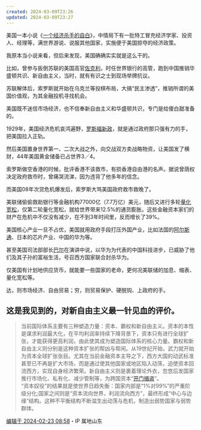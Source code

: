 ```yaml
---
created: 2024-03-09T23:26
updated: 2024-03-09T23:27
---
```

美国一本小说《[一个经济杀手的自白](https://www.zhihu.com/search?q=%E4%B8%80%E4%B8%AA%E7%BB%8F%E6%B5%8E%E6%9D%80%E6%89%8B%E7%9A%84%E8%87%AA%E7%99%BD&search_source=Entity&hybrid_search_source=Entity&hybrid_search_extra=%7B%22sourceType%22%3A%22answer%22%2C%22sourceId%22%3A3405299202%7D)》，中情局下有一批特工冒充经济学家、投资人、经理等，满世界游说、说服其他国家，实施便于美国掠夺的经济政策。

我原本当小说来看，但后来发现，美国确确实实就是这么干的。

比如，曾参与扳倒苏联的美国高官[佐克利](https://www.zhihu.com/search?q=%E4%BD%90%E5%85%8B%E5%88%A9&search_source=Entity&hybrid_search_source=Entity&hybrid_search_extra=%7B%22sourceType%22%3A%22answer%22%2C%22sourceId%22%3A3405299202%7D)，时任世界银行的高管，跑到中国推销华盛顿共识、新自由主义，当时，就有有识之士到现场举牌抗议。

苏联解体后，索罗斯就开始在乌克兰等投棋布局，大搞“民主渗透”，推销所谓的美国价值观，为其金融投机寻找机会。

美国既不迷信市场经济，也不信奉新自由主义和华盛顿共识，专门是给傻白甜准备的。

1929年，美国经济危机哀鸿遍野，[罗斯福新政](https://www.zhihu.com/search?q=%E7%BD%97%E6%96%AF%E7%A6%8F%E6%96%B0%E6%94%BF&search_source=Entity&hybrid_search_source=Entity&hybrid_search_extra=%7B%22sourceType%22%3A%22answer%22%2C%22sourceId%22%3A3405299202%7D)，就是通过政府那只强有力的手，把美国拉入正轨。

然后美国置身世界第一、二次大战之外，向交战双方卖战略物资，让美国发了横财，44年美国黄金储备已占世界3／4。

索罗斯做空香港的时候，批评香港不该救市，有损香港自由港的名声。据说曾荫权决定政府救市时，曾痛哭流涕，因为违背了他多年的信念。

而美国08年次贷危机爆发后，索罗斯大骂美国政府救市救晚了。

美联储偷偷救助银行等金融机构77000亿（7.7万亿）美元，随后又进行多轮[量化宽松](https://www.zhihu.com/search?q=%E9%87%8F%E5%8C%96%E5%AE%BD%E6%9D%BE&search_source=Entity&hybrid_search_source=Entity&hybrid_search_extra=%7B%22sourceType%22%3A%22answer%22%2C%22sourceId%22%3A3405299202%7D)，仅第二轮量化宽松，就给世界带来12.5%的通货膨胀。这些金融资本家们的财产在危机中不仅没有减少，在不到3年时间里，反而增长了39%。

美国核心产业一旦不占优，美国就用政府手段打压外国产业，比如法国的[阿尔斯通](https://www.zhihu.com/search?q=%E9%98%BF%E5%B0%94%E6%96%AF%E9%80%9A&search_source=Entity&hybrid_search_source=Entity&hybrid_search_extra=%7B%22sourceType%22%3A%22answer%22%2C%22sourceId%22%3A3405299202%7D)、日本的芯片产业、中国的华为等。

甚至美国司法部部长[巴尔](https://www.zhihu.com/search?q=%E5%B7%B4%E5%B0%94&search_source=Entity&hybrid_search_source=Entity&hybrid_search_extra=%7B%22sourceType%22%3A%22answer%22%2C%22sourceId%22%3A3405299202%7D)在演讲中说，以华为为代表的中国科技进步，已威胁了他们及其子孙的富裕生活，号召西方国家联合封杀华为。

仅美国有计划地供应货币，就能要一些国家的老命，更何况美联储的加息、缩表、量化宽松等。

达，则市场经济、自由贸易；穷，则贸易保护、硬脱钩、上政府的手。

## 这是我见到的，对新自由主义最一针见血的评价。

> 当前国际体系主要有三种塑造力量：资本、霸权和新自由主义。资本的本性是谋求利润最大化，在平均利润率持续下降背景下，资本只有进行全球扩张，才能获得更高利润，由此使其成为塑造国际体系的核心力量。霸权和新自由主义则分别是这种资本扩张的帮凶与帮闲。从19世纪开始，武力就开始为资本全球扩张张目。尤其在当前金融资本主导之下，西方大国的动武标准甚至已不再是扩大市场，而是通过使其他国家或地区陷入动荡，迫使资本回流西方，实现自身经济繁荣。新自由主义则是裹着理论外衣，忽悠后发国家推行市场化、私有化、减少管制等，为跨国资本“[开门揖盗](https://www.zhihu.com/search?q=%E5%BC%80%E9%97%A8%E6%8F%96%E7%9B%97&search_source=Entity&hybrid_search_source=Entity&hybrid_search_extra=%7B%22sourceType%22%3A%22answer%22%2C%22sourceId%22%3A3405299202%7D)”。  
> “资本奴役”的结果就是使世界日趋失衡：国家内部是“1%对99%”的严重阶级分化;国家之间则是“资本流向世界，利润流向西方”，最终形成“中心与边缘”结构。这种不平衡结构不断滋生出动荡与危机，制造出弱势国家与弱势群体。

[编辑于 2024-02-23 08:58](https://www.zhihu.com/question/623087440/answer/3405299202)・IP 属地山东